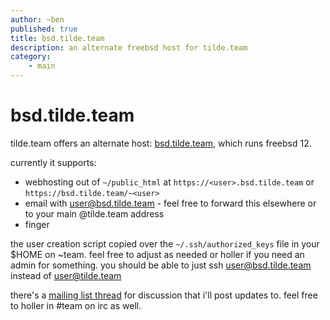 ```yaml
---
author: ~ben
published: true
title: bsd.tilde.team
description: an alternate freebsd host for tilde.team
category: 
    - main
---
```


# bsd.tilde.team

tilde.team offers an alternate host: [bsd.tilde.team](https://bsd.tilde.team), which runs freebsd 12.

currently it supports:

- webhosting out of `~/public_html` at `https://<user>.bsd.tilde.team` or `https://bsd.tilde.team/~<user>`
- email with user@bsd.tilde.team - feel free to forward this elsewhere or to your main @tilde.team address
- finger

the user creation script copied over the `~/.ssh/authorized_keys` file in your $HOME on ~team. feel free to adjust as needed or holler if you need an admin for something. you should be able to just ssh user@bsd.tilde.team instead of user@tilde.team

there's a [mailing list thread](https://lists.tildeverse.org/hyperkitty/list/tildeteam@lists.tildeverse.org/thread/LRLAYRTHJLFQWZAXZZW62GYQLW7S2WYC/) for discussion that i'll post updates to. feel free to holler in #team on irc as well.

